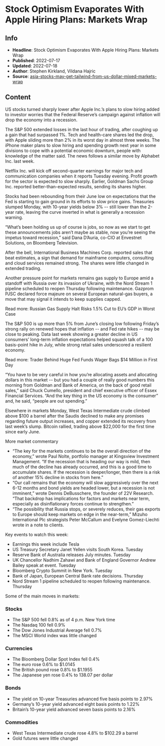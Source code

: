 # Stock Optimism Evaporates With Apple Hiring Plans: Markets Wrap

## Info

*   **Headline**: Stock Optimism Evaporates With Apple Hiring Plans: Markets Wrap
*   **Published**: 2022-07-17
*   **Updated**: 2022-07-18
*   **Author**: Stephen Kirkland, Vildana Hajric
*   **Source**: [asia-stocks-may-get-tailwind-from-us-dollar-mixed-markets-wrap](https://www.bloomberg.com/news/articles/2022-07-17/asia-stocks-may-get-tailwind-from-us-dollar-mixed-markets-wrap)
## Content




US stocks turned sharply lower after Apple Inc.’s plans to slow hiring added to investor worries that the Federal Reserve’s campaign against inflation will drop the economy into a recession.

The S&P 500 extended losses in the last hour of trading, after coughing up a gain that had surpassed 1%. Tech and health-care shares led the drop, with Apple sliding more than 2% in its worst day in almost three weeks. The iPhone maker plans to slow hiring and spending growth next year in some divisions to cope with a potential economic downturn, people with knowledge of the matter said. The news follows a similar move by Alphabet Inc. last week.

Netflix Inc. will kick off second-quarter earnings for major tech and communication companies when it reports Tuesday evening. Profit growth for the sector is expected to slow sharply. Earlier, Goldman Sachs Group Inc. reported better-than-expected results, sending its shares higher.

Stocks had been rebounding from their June low on expectations that the Fed is starting to gain ground in its efforts to slow price gains. Treasuries slumped Monday, with 10-year yields below 3% -- still lower than the 2-year rate, leaving the curve inverted in what is generally a recession warning.

“What’s been holding us up of course is jobs, so now as we start to get these announcements jobs aren’t maybe as stable, now you’re seeing the impetus toward recession,” said Dana D’Auria, co-CIO at Envestnet Solutions, on Bloomberg Television.

After the bell, International Business Machines Corp. reported sales that beat estimates, a sign that demand for mainframe computers, consulting and cloud services remained strong. The shares were little changed in extended trading.

Another pressure point for markets remains gas supply to Europe amid a standoff with Russia over its invasion of Ukraine, with the Nord Stream 1 pipeline scheduled to reopen Thursday following maintenance. Gazprom PJSC declared force majeure on several European natural-gas buyers, a move that may signal it intends to keep supplies capped.

Read more: Russian Gas Supply Halt Risks 1.5% Cut to EU’s GDP in Worst Case

The S&P 500 is up more than 5% from June’s closing low following Friday’s strong rally on renewed hopes that inflation -- and Fed rate hikes -- may be close to peaking. Data last week showing a greater decline in US consumers’ long-term inflation expectations helped squash talk of a 100 basis-point hike in July, while strong retail sales underscored a resilient economy.

Read more: Trader Behind Huge Fed Funds Wager Bags $14 Million in First Day

“You have to be very careful in how you’re allocating assets and allocating dollars in this market -- but you had a couple of really good numbers this morning from Goldman and Bank of America, on the back of good retail sales,” said Chuck Cumello, president and chief executive officer of Essex Financial Services. “And the key thing in the US economy is the consumer” and, he said, “people are out spending.”

Elsewhere in markets Monday, West Texas Intermediate crude climbed above $100 a barrel after the Saudis declined to make any promises regarding future output increases, and copper extended its recovery from last week’s slump. Bitcoin rallied, trading above $22,000 for the first time since early June.

More market commentary

*   “The key for the markets continues to be the overall direction of the economy,” wrote Paul Nolte, portfolio manager at Kingsview Investment Management. “If the recession that is heading our way is mild, then much of the decline has already occurred, and this is a good time to accumulate shares. If the recession is deeper/longer, then there is a risk of another 15% decline in stocks from here.”
*   “Our call remains that the economy will slow aggressively over the next 6-12 months and bond yields are headed lower, but a recession is not imminent,” wrote Dennis DeBusschere, the founder of 22V Research. “That backdrop has implications for factors and markets near term, especially as disinflationary forces continue to strengthen.”
*   “The possibility that Russia stops, or severely reduces, their gas exports to Europe should keep markets on edge in the near-term,” Mizuho International Plc strategists Peter McCallum and Evelyne Gomez-Liechti wrote in a note to clients.

Key events to watch this week:

*   Earnings this week include Tesla
*   US Treasury Secretary Janet Yellen visits South Korea. Tuesday
*   Reserve Bank of Australia releases July minutes. Tuesday
*   UK Chancellor Nadhim Zahawi and Bank of England Governor Andrew Bailey speak at event. Tuesday
*   Bloomberg Crypto Summit in New York. Tuesday
*   Bank of Japan, European Central Bank rate decisions. Thursday
*   Nord Stream 1 pipeline scheduled to reopen following maintenance. Thursday

Some of the main moves in markets:

### Stocks

*   The S&P 500 fell 0.8% as of 4 p.m. New York time
*   The Nasdaq 100 fell 0.9%
*   The Dow Jones Industrial Average fell 0.7%
*   The MSCI World index was little changed

### Currencies

*   The Bloomberg Dollar Spot Index fell 0.4%
*   The euro rose 0.6% to $1.0145
*   The British pound rose 0.8% to $1.1955
*   The Japanese yen rose 0.4% to 138.07 per dollar

### Bonds

*   The yield on 10-year Treasuries advanced five basis points to 2.97%
*   Germany’s 10-year yield advanced eight basis points to 1.22%
*   Britain’s 10-year yield advanced seven basis points to 2.16%

### Commodities

*   West Texas Intermediate crude rose 4.8% to $102.29 a barrel
*   Gold futures were little changed
